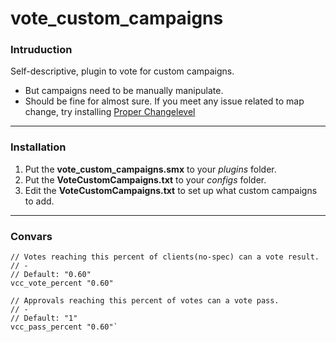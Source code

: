 # vote_custom_campaigns

### Intruduction
Self-descriptive, plugin to vote for custom campaigns.
- But campaigns need to be manually manipulate.
- Should be fine for almost sure. If you meet any issue related to map change, try installing [Proper Changelevel](https://forums.alliedmods.net/showthread.php?p=2669850)

<hr>

### Installation
1. Put the **vote_custom_campaigns.smx** to your _plugins_ folder.
2. Put the **VoteCustomCampaigns.txt** to your _configs_ folder.
3. Edit the **VoteCustomCampaigns.txt** to set up what custom campaigns to add.

<hr>

### Convars
```
// Votes reaching this percent of clients(no-spec) can a vote result.
// -
// Default: "0.60"
vcc_vote_percent "0.60"

// Approvals reaching this percent of votes can a vote pass.
// -
// Default: "1"
vcc_pass_percent "0.60"`
```